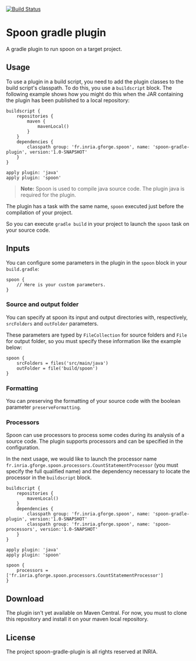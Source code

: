 [![Build Status](https://travis-ci.org/SpoonLabs/spoon-gradle-plugin.svg?branch=master)](https://travis-ci.org/SpoonLabs/spoon-gradle-plugin)

# Spoon gradle plugin

A gradle plugin to run spoon on a target project.

## Usage

To use a plugin in a build script, you need to add the plugin classes to the build script's classpath.
To do this, you use a `buildscript` block. The following example shows how you might do this when
the JAR containing the plugin has been published to a local repository:

```
buildscript {
    repositories {
        maven {
            mavenLocal()
        }
    }
    dependencies {
        classpath group: 'fr.inria.gforge.spoon', name: 'spoon-gradle-plugin', version:'1.0-SNAPSHOT'
    }
}

apply plugin: 'java'
apply plugin: 'spoon'
```

> **Note:** Spoon is used to compile java source code. The plugin java is required for the plugin.

The plugin has a task with the same name, `spoon` executed just before the compilation of your project.

So you can execute `gradle build` in your project to launch the `spoon` task on your source code.

## Inputs

You can configure some parameters in the plugin in the `spoon` block in your `build.gradle`:

```
spoon {
    // Here is your custom parameters.
}
```

### Source and output folder

You can specify at spoon its input and output directories with, respectively, `srcFolders` and `outFolder` parameters.

These parameters are typed by `FileCollection` for source folders and `File` for output folder, so you must specify these information like the example below:

```
spoon {
    srcFolders = files('src/main/java')
    outFolder = file('build/spoon')
}
```

### Formatting

You can preserving the formatting of your source code with the boolean parameter `preserveFormatting`.

### Processors

Spoon can use processors to process some codes during its analysis of a source code. The plugin supports processors and can be specified in the configuration.

In the next usage, we would like to launch the processor name `fr.inria.gforge.spoon.processors.CountStatementProcessor` (you must specify the full qualified name) and the dependency necessary to locate the processor in the `buildscript` block.

```
buildscript {
    repositories {
        mavenLocal()
    }
    dependencies {
        classpath group: 'fr.inria.gforge.spoon', name: 'spoon-gradle-plugin', version:'1.0-SNAPSHOT'
        classpath group: 'fr.inria.gforge.spoon', name: 'spoon-processors', version:'1.0-SNAPSHOT'
    }
}

apply plugin: 'java'
apply plugin: 'spoon'

spoon {
    processors = ['fr.inria.gforge.spoon.processors.CountStatementProcessor']
}
```

## Download

The plugin isn't yet available on Maven Central. For now, you must to clone this repository and install it on your maven local repository.

## License

The project spoon-gradle-plugin is all rights reserved at INRIA.